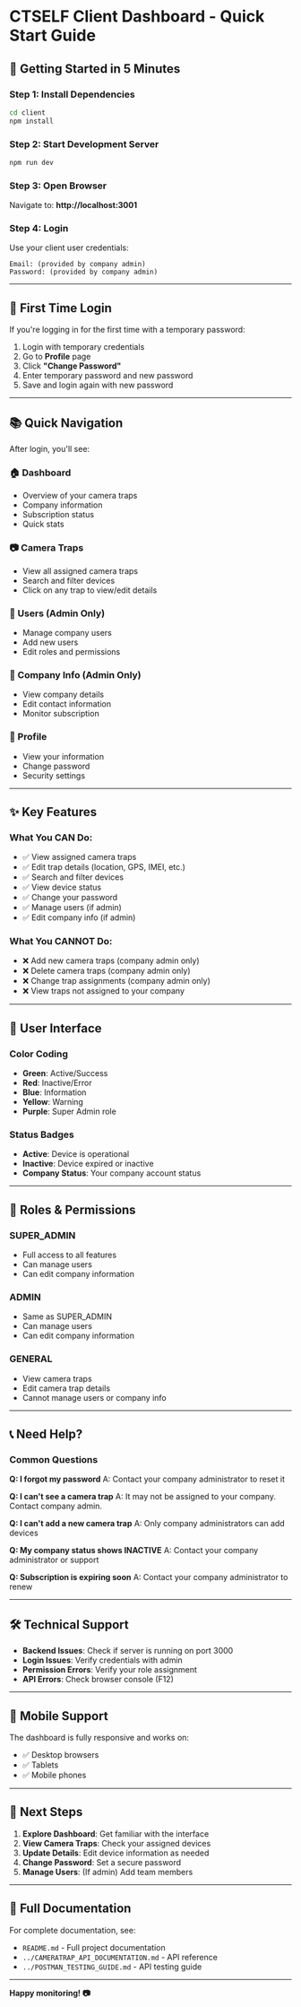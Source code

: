 # CTSELF Client Dashboard - Quick Start Guide

## 🎯 Getting Started in 5 Minutes

### Step 1: Install Dependencies
```bash
cd client
npm install
```

### Step 2: Start Development Server
```bash
npm run dev
```

### Step 3: Open Browser
Navigate to: **http://localhost:3001**

### Step 4: Login
Use your client user credentials:
```
Email: (provided by company admin)
Password: (provided by company admin)
```

---

## 🔑 First Time Login

If you're logging in for the first time with a temporary password:

1. Login with temporary credentials
2. Go to **Profile** page
3. Click **"Change Password"**
4. Enter temporary password and new password
5. Save and login again with new password

---

## 📚 Quick Navigation

After login, you'll see:

### 🏠 Dashboard
- Overview of your camera traps
- Company information
- Subscription status
- Quick stats

### 📷 Camera Traps
- View all assigned camera traps
- Search and filter devices
- Click on any trap to view/edit details

### 👥 Users (Admin Only)
- Manage company users
- Add new users
- Edit roles and permissions

### 🏢 Company Info (Admin Only)
- View company details
- Edit contact information
- Monitor subscription

### 👤 Profile
- View your information
- Change password
- Security settings

---

## ✨ Key Features

### What You CAN Do:
- ✅ View assigned camera traps
- ✅ Edit trap details (location, GPS, IMEI, etc.)
- ✅ Search and filter devices
- ✅ View device status
- ✅ Change your password
- ✅ Manage users (if admin)
- ✅ Edit company info (if admin)

### What You CANNOT Do:
- ❌ Add new camera traps (company admin only)
- ❌ Delete camera traps (company admin only)
- ❌ Change trap assignments (company admin only)
- ❌ View traps not assigned to your company

---

## 🎨 User Interface

### Color Coding
- **Green**: Active/Success
- **Red**: Inactive/Error
- **Blue**: Information
- **Yellow**: Warning
- **Purple**: Super Admin role

### Status Badges
- **Active**: Device is operational
- **Inactive**: Device expired or inactive
- **Company Status**: Your company account status

---

## 🔐 Roles & Permissions

### SUPER_ADMIN
- Full access to all features
- Can manage users
- Can edit company information

### ADMIN
- Same as SUPER_ADMIN
- Can manage users
- Can edit company information

### GENERAL
- View camera traps
- Edit camera trap details
- Cannot manage users or company info

---

## 📞 Need Help?

### Common Questions

**Q: I forgot my password**
A: Contact your company administrator to reset it

**Q: I can't see a camera trap**
A: It may not be assigned to your company. Contact company admin.

**Q: I can't add a new camera trap**
A: Only company administrators can add devices

**Q: My company status shows INACTIVE**
A: Contact your company administrator or support

**Q: Subscription is expiring soon**
A: Contact your company administrator to renew

---

## 🛠️ Technical Support

- **Backend Issues**: Check if server is running on port 3000
- **Login Issues**: Verify credentials with admin
- **Permission Errors**: Verify your role assignment
- **API Errors**: Check browser console (F12)

---

## 📱 Mobile Support

The dashboard is fully responsive and works on:
- ✅ Desktop browsers
- ✅ Tablets
- ✅ Mobile phones

---

## 🚀 Next Steps

1. **Explore Dashboard**: Get familiar with the interface
2. **View Camera Traps**: Check your assigned devices
3. **Update Details**: Edit device information as needed
4. **Change Password**: Set a secure password
5. **Manage Users**: (If admin) Add team members

---

## 📖 Full Documentation

For complete documentation, see:
- `README.md` - Full project documentation
- `../CAMERATRAP_API_DOCUMENTATION.md` - API reference
- `../POSTMAN_TESTING_GUIDE.md` - API testing guide

---

**Happy monitoring! 📷**
